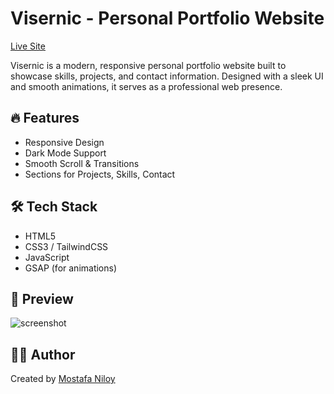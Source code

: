 # Visernic - Personal Portfolio Website

[Live Site](https://www.visernic.net/)

Visernic is a modern, responsive personal portfolio website built to showcase skills, projects, and contact information. Designed with a sleek UI and smooth animations, it serves as a professional web presence.

## 🔥 Features
- Responsive Design
- Dark Mode Support
- Smooth Scroll & Transitions
- Sections for Projects, Skills, Contact

## 🛠️ Tech Stack
- HTML5
- CSS3 / TailwindCSS
- JavaScript
- GSAP (for animations)

## 📸 Preview

![screenshot](link-to-screenshot.png)

## 🧑‍💻 Author
Created by [Mostafa Niloy](https://visernic.com)

